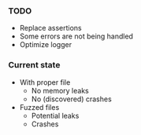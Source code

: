 ### TODO
- Replace assertions
- Some errors are not being handled
- Optimize logger
### Current state
- With proper file
  - No memory leaks
  - No (discovered) crashes
- Fuzzed files
  - Potential leaks
  - Crashes
